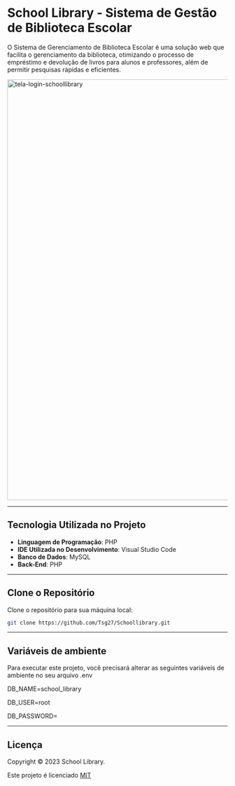 # School Library - Sistema de Gestão de Biblioteca Escolar

O Sistema de Gerenciamento de Biblioteca Escolar é uma solução web que facilita o gerenciamento da biblioteca, otimizando o processo de empréstimo e devolução de livros para alunos e professores, além de permitir pesquisas rápidas e eficientes.

<img width="960" alt="tela-login-schoollibrary" src="https://github.com/user-attachments/assets/51fd3c8e-e3c4-44b7-a3b3-465cfd8bbd13">

---

## Tecnologia Utilizada no Projeto

- **Linguagem de Programação**: PHP  
- **IDE Utilizada no Desenvolvimento**: Visual Studio Code  
- **Banco de Dados**: MySQL  
- **Back-End**: PHP  

---

## Clone o Repositório

Clone o repositório para sua máquina local:

```bash
git clone https://github.com/Tsg27/Schoollibrary.git
```

---

## Variáveis ​​de ambiente
Para executar este projeto, você precisará alterar as seguintes variáveis ​​de ambiente no seu arquivo .env

DB_NAME=school_library

DB_USER=root

DB_PASSWORD=

---

## Licença
Copyright © 2023 School Library.

Este projeto é licenciado [MIT](https://choosealicense.com/licenses/mit/)
